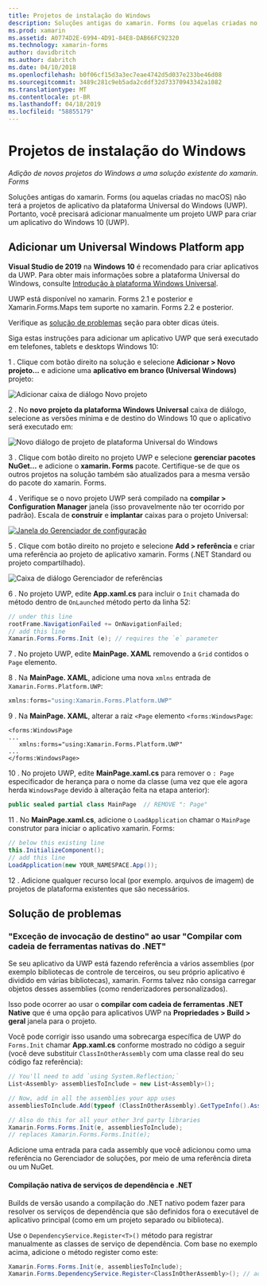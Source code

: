 ```yaml
---
title: Projetos de instalação do Windows
description: Soluções antigas do xamarin. Forms (ou aquelas criadas no macOS) não terá os projetos de plataforma Universal do Windows e, portanto, este artigo explica como adicionar um novo projeto UWP a uma solução existente do xamarin. Forms.
ms.prod: xamarin
ms.assetid: A0774D2E-6994-4D91-84E8-DAB66FC92320
ms.technology: xamarin-forms
author: davidbritch
ms.author: dabritch
ms.date: 04/10/2018
ms.openlocfilehash: b0f06cf15d3a3ec7eae4742d5d037e233be46d08
ms.sourcegitcommit: 3489c281c9eb5ada2cddf32d73370943342a1082
ms.translationtype: MT
ms.contentlocale: pt-BR
ms.lasthandoff: 04/18/2019
ms.locfileid: "58855179"
---
```

# <a name="setup-windows-projects"></a>Projetos de instalação do Windows

_Adição de novos projetos do Windows a uma solução existente do xamarin. Forms_

Soluções antigas do xamarin. Forms (ou aquelas criadas no macOS) não terá a projetos de aplicativo da plataforma Universal do Windows (UWP). Portanto, você precisará adicionar manualmente um projeto UWP para criar um aplicativo do Windows 10 (UWP).

## <a name="add-a-universal-windows-platform-app"></a>Adicionar um Universal Windows Platform app

**Visual Studio de 2019** na **Windows 10** é recomendado para criar aplicativos da UWP. Para obter mais informações sobre a plataforma Universal do Windows, consulte [Introdução à plataforma Windows Universal](/windows/uwp/get-started/universal-application-platform-guide/).

UWP está disponível no xamarin. Forms 2.1 e posterior e Xamarin.Forms.Maps tem suporte no xamarin. Forms 2.2 e posterior.

Verifique as <a href="#troubleshooting">solução de problemas</a> seção para obter dicas úteis.

Siga estas instruções para adicionar um aplicativo UWP que será executado em telefones, tablets e desktops Windows 10:

 1 . Clique com botão direito na solução e selecione **Adicionar > Novo projeto...**  e adicione uma **aplicativo em branco (Universal Windows)** projeto:

  ![](universal-images/add-wu.png "Adicionar caixa de diálogo Novo projeto")

 2 . No **novo projeto da plataforma Windows Universal** caixa de diálogo, selecione as versões mínima e de destino do Windows 10 que o aplicativo será executado em:

  ![](universal-images/target-version.png "Novo diálogo de projeto de plataforma Universal do Windows")

 3 . Clique com botão direito no projeto UWP e selecione **gerenciar pacotes NuGet...**  e adicione o **xamarin. Forms** pacote. Certifique-se de que os outros projetos na solução também são atualizados para a mesma versão do pacote do xamarin. Forms.

 4 . Verifique se o novo projeto UWP será compilado na **compilar > Configuration Manager** janela (isso provavelmente não ter ocorrido por padrão). Escala de **construir** e **implantar** caixas para o projeto Universal:

  [![](universal-images/configuration-sml.png "Janela do Gerenciador de configuração")](universal-images/configuration.png#lightbox "janela do Gerenciador de configuração")

 5 . Clique com botão direito no projeto e selecione **Add > referência** e criar uma referência ao projeto de aplicativo xamarin. Forms (.NET Standard ou projeto compartilhado).

  ![](universal-images/addref-sml.png "Caixa de diálogo Gerenciador de referências")

 6 . No projeto UWP, edite **App.xaml.cs** para incluir o `Init` chamada do método dentro de `OnLaunched` método perto da linha 52:

```csharp
// under this line
rootFrame.NavigationFailed += OnNavigationFailed;
// add this line
Xamarin.Forms.Forms.Init (e); // requires the `e` parameter
```

 7 . No projeto UWP, edite **MainPage. XAML** removendo a `Grid` contidos o `Page` elemento.

 8 . Na **MainPage. XAML**, adicione uma nova `xmlns` entrada de `Xamarin.Forms.Platform.UWP`:

```csharp
xmlns:forms="using:Xamarin.Forms.Platform.UWP"
```

 9 . Na **MainPage. XAML**, alterar a raiz `<Page` elemento `<forms:WindowsPage`:

```xaml
<forms:WindowsPage
...
   xmlns:forms="using:Xamarin.Forms.Platform.UWP"
...
</forms:WindowsPage>
```

 10 . No projeto UWP, edite **MainPage.xaml.cs** para remover o `: Page` especificador de herança para o nome da classe (uma vez que ele agora herda `WindowsPage` devido à alteração feita na etapa anterior):

```csharp
public sealed partial class MainPage  // REMOVE ": Page"
```

 11 . No **MainPage.xaml.cs**, adicione o `LoadApplication` chamar o `MainPage` construtor para iniciar o aplicativo xamarin. Forms:

```csharp
// below this existing line
this.InitializeComponent();
// add this line
LoadApplication(new YOUR_NAMESPACE.App());
```

<!--
11 . Double-click **Package.appxmanifest** to set these capabilities
  that are often required:

  Capabilities set:

  * Internet (Client)
  * Location
-->

12 . Adicione qualquer recurso local (por exemplo. arquivos de imagem) de projetos de plataforma existentes que são necessários.

## <a name="troubleshooting"></a>Solução de problemas

<a name="target-invocation-exception" />

### <a name="target-invocation-exception-when-using-compile-with-net-native-tool-chain"></a>"Exceção de invocação de destino" ao usar "Compilar com cadeia de ferramentas nativas do .NET"

Se seu aplicativo da UWP está fazendo referência a vários assemblies (por exemplo bibliotecas de controle de terceiros, ou seu próprio aplicativo é dividido em várias bibliotecas), xamarin. Forms talvez não consiga carregar objetos desses assemblies (como renderizadores personalizados).

Isso pode ocorrer ao usar o **compilar com cadeia de ferramentas .NET Native** que é uma opção para aplicativos UWP na **Propriedades > Build > geral** janela para o projeto.

Você pode corrigir isso usando uma sobrecarga específica de UWP do `Forms.Init` chamar **App.xaml.cs** conforme mostrado no código a seguir (você deve substituir `ClassInOtherAssembly` com uma classe real do seu código faz referência):

```csharp
// You'll need to add `using System.Reflection;`
List<Assembly> assembliesToInclude = new List<Assembly>();

// Now, add in all the assemblies your app uses
assembliesToInclude.Add(typeof (ClassInOtherAssembly).GetTypeInfo().Assembly);

// Also do this for all your other 3rd party libraries
Xamarin.Forms.Forms.Init(e, assembliesToInclude);
// replaces Xamarin.Forms.Forms.Init(e);
```

Adicione uma entrada para cada assembly que você adicionou como uma referência no Gerenciador de soluções, por meio de uma referência direta ou um NuGet.

#### <a name="dependency-services-and-net-native-compilation"></a>Compilação nativa de serviços de dependência e .NET

Builds de versão usando a compilação do .NET nativo podem fazer para resolver os serviços de dependência que são definidos fora o executável de aplicativo principal (como em um projeto separado ou biblioteca).

Use o `DependencyService.Register<T>()` método para registrar manualmente as classes de serviço de dependência. Com base no exemplo acima, adicione o método register como este:

```csharp
Xamarin.Forms.Forms.Init(e, assembliesToInclude);
Xamarin.Forms.DependencyService.Register<ClassInOtherAssembly>(); // add this
```
